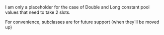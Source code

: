 I am only a placeholder for the case of Double and Long constant pool values that need to take 2 slots.

For convenience, subclasses are for future support (when they'll be moved up)